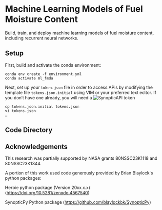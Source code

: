 # Machine Learning Models of Fuel Moisture Content

Build, train, and deploy machine learning models of fuel moisture content, including recurrent neural networks.

## Setup

First, build and activate the conda environment:

```
conda env create -f environment.yml
conda activate ml_fmda
```

Next, set up your `token.json` file in order to access APIs by modifying the template file `tokens.json.initial` using VIM or your preferred text editor. If you don’t have one already, you will need a ![SynopticAPI token](https://synopticdata.com/weatherapi/) 

```
cp tokens.json.initial tokens.json
vi tokens.json
…
```

## Code Directory

## Acknowledgements

This research was partially supported by NASA grants 80NSSC23K1118 and 80NSSC23K1344.

A portion of this work used code generously provided by Brian Blaylock's python packages:

Herbie python package (Version 20xx.x.x) (https://doi.org/10.5281/zenodo.4567540)

SynopticPy Python package (https://github.com/blaylockbk/SynopticPy)


